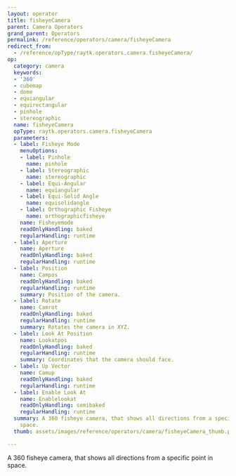 ```yaml
---
layout: operator
title: fisheyeCamera
parent: Camera Operators
grand_parent: Operators
permalink: /reference/operators/camera/fisheyeCamera
redirect_from:
  - /reference/opType/raytk.operators.camera.fisheyeCamera/
op:
  category: camera
  keywords:
  - '360'
  - cubemap
  - dome
  - equiangular
  - equirectangular
  - pinhole
  - stereographic
  name: fisheyeCamera
  opType: raytk.operators.camera.fisheyeCamera
  parameters:
  - label: Fisheye Mode
    menuOptions:
    - label: Pinhole
      name: pinhole
    - label: Stereographic
      name: stereographic
    - label: Equi-Angular
      name: equiangular
    - label: Equi-Solid Angle
      name: equisolidangle
    - label: Orthographic Fisheye
      name: orthographicfisheye
    name: Fisheyemode
    readOnlyHandling: baked
    regularHandling: runtime
  - label: Aperture
    name: Aperture
    readOnlyHandling: baked
    regularHandling: runtime
  - label: Position
    name: Campos
    readOnlyHandling: baked
    regularHandling: runtime
    summary: Position of the camera.
  - label: Rotate
    name: Camrot
    readOnlyHandling: baked
    regularHandling: runtime
    summary: Rotates the camera in XYZ.
  - label: Look At Position
    name: Lookatpos
    readOnlyHandling: baked
    regularHandling: runtime
    summary: Coordinates that the camera should face.
  - label: Up Vector
    name: Camup
    readOnlyHandling: baked
    regularHandling: runtime
  - label: Enable Look At
    name: Enablelookat
    readOnlyHandling: semibaked
    regularHandling: runtime
  summary: A 360 fisheye camera, that shows all directions from a specific point in
    space.
  thumb: assets/images/reference/operators/camera/fisheyeCamera_thumb.png

---
```



A 360 fisheye camera, that shows all directions from a specific point in space.